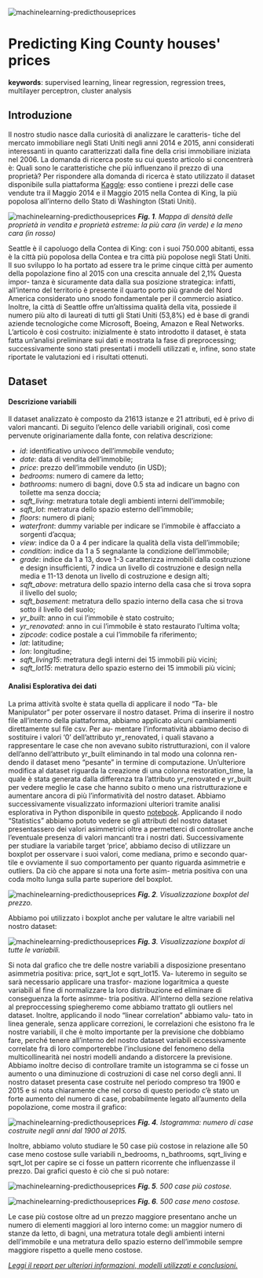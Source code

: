 ![machinelearning-predicthouseprices](./logo.png)

# Predicting King County houses' prices


<b>keywords</b>: supervised learning, linear regression, regression trees, multilayer perceptron, cluster analysis

## Introduzione
Il nostro studio nasce dalla curiosità di analizzare le caratteris- tiche del mercato immobiliare negli Stati Uniti negli anni 2014 e 2015, anni considerati interessanti in quanto caratterizzati dalla fine della crisi immobiliare iniziata nel 2006. La domanda di ricerca poste su cui questo articolo si concentrerà è: Quali sono le caratteristiche che più influenzano il prezzo di una proprietà?
Per rispondere alla domanda di ricerca è stato utilizzato il dataset disponibile sulla piattaforma [Kaggle](https://www.kaggle.com/): esso contiene i prezzi delle case vendute tra il Maggio 2014 e il Maggio 2015 nella Contea di King, la più popolosa all’interno dello Stato di Washington (Stati Uniti).

![machinelearning-predicthouseprices](./img/1.jpeg)
*<b>Fig. 1</b>. Mappa di densità delle proprietà in vendita e proprietà estreme: la più cara (in verde) e la meno cara (in rosso)*

Seattle è il capoluogo della Contea di King: con i suoi 750.000 abitanti, essa è la città più popolosa della Contea e tra città più popolose negli Stati Uniti. Il suo sviluppo lo ha portato ad essere tra le prime cinque città per aumento della popolazione fino al 2015 con una crescita annuale del 2,1% Questa impor- tanza è sicuramente data dalla sua posizione strategica: infatti, all’interno del territorio è presente il quarto porto più grande del Nord America considerato uno snodo fondamentale per il commercio asiatico. Inoltre, la città di Seattle offre un’altissima qualità della vita, possiede il numero più alto di laureati di tutti gli Stati Uniti (53,8%) ed è base di grandi aziende tecnologiche come Microsoft, Boeing, Amazon e Real Networks.
L’articolo è così costruito: inizialmente è stato introdotto il dataset, è stata fatta un’analisi preliminare sui dati e mostrata la fase di preprocessing; successivamente sono stati presentati i modelli utilizzati e, infine, sono state riportate le valutazioni ed i risultati ottenuti.

## Dataset

#### Descrizione variabili
Il dataset analizzato è composto da 21613 istanze e 21 attributi, ed è privo di valori mancanti. Di seguito l’elenco delle variabili originali, così come pervenute originariamente dalla fonte, con relativa descrizione:
* <i>id</i>: identificativo univoco dell’immobile venduto;
* <i>date</i>: data di vendita dell’immobile;
* <i>price</i>: prezzo dell’immobile venduto (in USD);
* <i>bedrooms</i>: numero di camere da letto;
* <i>bathrooms</i>: numero di bagni, dove 0.5 sta ad indicare un bagno con toilette ma senza doccia;
* <i>sqft_living</i>: metratura totale degli ambienti interni dell’immobile;
* <i>sqft_lot</i>: metratura dello spazio esterno dell’immobile;
* <i>floors</i>: numero di piani;
* <i>waterfront</i>: dummy variable per indicare se l’immobile è affacciato a sorgenti d’acqua;
* <i>view</i>: indice da 0 a 4 per indicare la qualità della vista dell’immobile;
* <i>condition</i>: indice da 1 a 5 segnalante la condizione dell’immobile;
* <i>grade</i>: indice da 1 a 13, dove 1-3 caratterizza immobili dalla costruzione e design insufficienti, 7 indica un livello di costruzione e design nella media e 11-13 denota un livello di costruzione e design alti;
* <i>sqft_above</i>: metratura dello spazio interno della casa che si trova sopra il livello del suolo;
* <i>sqft_basement</i>: metratura dello spazio interno della casa che si trova sotto il livello del suolo;
* <i>yr_built</i>: anno in cui l’immobile è stato costruito;
* <i>yr_renovated</i>: anno in cui l’immobile è stato restaurato l’ultima volta;
* <i>zipcode</i>: codice postale a cui l’immobile fa riferimento;
* <i>lat</i>: latitudine;
* <i>lon</i>: longitudine;
* <i>sqft_living15</i>: metratura degli interni dei 15 immobili più vicini;
* <i>sqft_lot15</i>: metratura dello spazio esterno dei 15 immobili più vicini;


#### Analisi Esplorativa dei dati

La prima attività svolte è stata quella di applicare il nodo “Ta- ble Manipulator” per poter osservare il nostro dataset. Prima di inserire il nostro file all’interno della piattaforma, abbiamo applicato alcuni cambiamenti direttamente sul file csv. Per au- mentare l’informatività abbiamo deciso di sostituire i valori ‘0’ dell’attributo yr_renovated, i quali stavano a rappresentare le case che non avevano subito ristrutturazioni, con il valore dell’anno dell’attributo yr_built eliminando in tal modo una colonna ren- dendo il dataset meno “pesante” in termine di computazione. Un’ulteriore modifica al dataset riguarda la creazione di una colonna restoration_time, la quale è stata generata dalla differenza tra l’attributo yr_renovated e yr_built per vedere meglio le case che hanno subito o meno una ristrutturazione e aumentare ancora di più l’informatività del nostro dataset. Abbiamo successivamente visualizzato informazioni ulteriori tramite analisi esplorativa in Python disponibile in questo [notebook](code/Preprocessing.ipynb).
Applicando il nodo “Statistics” abbiamo potuto vedere se gli attributi del nostro dataset presentassero dei valori asimmetrici oltre a permetterci di controllare anche l’eventuale presenza di
valori mancanti tra i nostri dati. Successivamente per studiare la variabile target ‘price’, abbiamo deciso di utilizzare un boxplot per osservare i suoi valori, come mediana, primo e secondo quar- tile e ovviamente il suo comportamento per quanto riguarda asimmetrie e outliers. Da ciò che appare si nota una forte asim- metria positiva con una coda molto lunga sulla parte superiore del boxplot.

![machinelearning-predicthouseprices](./img/2.jpeg)
*<b>Fig. 2</b>. Visualizzazione boxplot del prezzo.*

Abbiamo poi utilizzato i boxplot anche per valutare le altre
variabili nel nostro dataset:

![machinelearning-predicthouseprices](./img/3.jpeg)
*<b>Fig. 3</b>. Visualizzazione boxplot di tutte le variabili.*

Si nota dal grafico che tre delle nostre variabili a disposizione presentano asimmetria positiva: price, sqrt_lot e sqrt_lot15. Va- luteremo in seguito se sarà necessario applicare una trasfor- mazione logaritmica a queste variabili al fine di normalizzare la loro distribuzione ed eliminare di conseguenza la forte asimme- tria positiva. All’interno della sezione relativa al preproccessing spiegheremo come abbiamo trattato gli outliers nel dataset.
Inoltre, applicando il nodo “linear correlation” abbiamo valu- tato in linea generale, senza applicare correzioni, le correlazioni che esistono fra le nostre variabili, il che è molto importante per la previsione che dobbiamo fare, perché tenere all’interno del nostro dataset variabili eccessivamente correlate fra di loro comporterebbe l’inclusione del fenomeno della multicollinearità nei nostri modelli andando a distorcere la previsione.
Abbiamo inoltre deciso di controllare tramite un istogramma se ci fosse un aumento o una diminuzione di costruzioni di case nel corso degli anni. Il nostro dataset presenta case costruite nel periodo compreso tra 1900 e 2015 e si nota chiaramente che nel corso di questo periodo c’è stato un forte aumento del numero di case, probabilmente legato all’aumento della popolazione, come mostra il grafico:


![machinelearning-predicthouseprices](./img/4.jpeg)
*<b>Fig. 4</b>. Istogramma: numero di case costruite negli anni dal 1900 al 2015.*

Inoltre, abbiamo voluto studiare le 50 case più costose in relazione alle 50 case meno costose sulle variabili n_bedrooms, n_bathrooms, sqrt_living e sqrt_lot per capire se ci fosse un pattern ricorrente che influenzasse il prezzo. Dai grafici questo è ciò che si può notare:

![machinelearning-predicthouseprices](./img/5.jpeg)
*<b>Fig. 5</b>. 500 case più costose.*

![machinelearning-predicthouseprices](./img/6.jpeg)
*<b>Fig. 6</b>. 500 case meno costose.*

Le case più costose oltre ad un prezzo maggiore presentano anche un numero di elementi maggiori al loro interno come: un maggior numero di stanze da letto, di bagni, una metratura totale degli ambienti interni dell’immobile e una metratura dello spazio esterno dell’immobile sempre maggiore rispetto a quelle meno costose.

<u><i> Leggi il report per ulteriori informazioni, modelli utilizzati e conclusioni. </u></i>